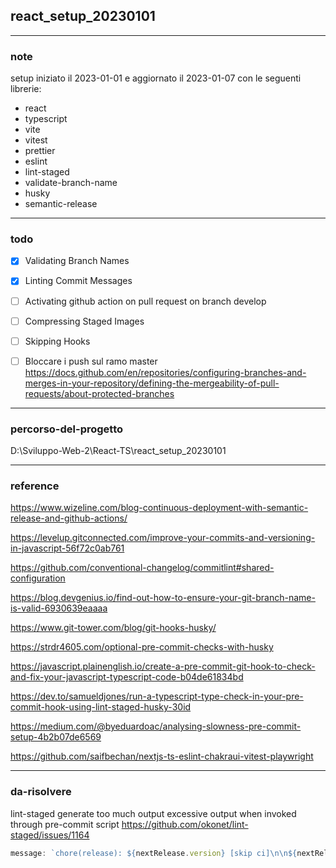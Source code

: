 

## react_setup_20230101

---
### note
setup 
iniziato il 2023-01-01 e 
aggiornato il 2023-01-07 
con le seguenti librerie:
- react
- typescript
- vite
- vitest
- prettier
- eslint
- lint-staged
- validate-branch-name
- husky
- semantic-release

---
### todo
- [x] Validating Branch Names

- [x] Linting Commit Messages

- [ ] Activating github action on pull request on branch develop

- [ ] Compressing Staged Images

- [ ] Skipping Hooks

- [ ] Bloccare i push sul ramo master
https://docs.github.com/en/repositories/configuring-branches-and-merges-in-your-repository/defining-the-mergeability-of-pull-requests/about-protected-branches

---
### percorso-del-progetto
D:\Sviluppo-Web-2\React-TS\react_setup_20230101

---
### reference
https://www.wizeline.com/blog-continuous-deployment-with-semantic-release-and-github-actions/

https://levelup.gitconnected.com/improve-your-commits-and-versioning-in-javascript-56f72c0ab761

https://github.com/conventional-changelog/commitlint#shared-configuration

https://blog.devgenius.io/find-out-how-to-ensure-your-git-branch-name-is-valid-6930639eaaaa

https://www.git-tower.com/blog/git-hooks-husky/

https://strdr4605.com/optional-pre-commit-checks-with-husky

https://javascript.plainenglish.io/create-a-pre-commit-git-hook-to-check-and-fix-your-javascript-typescript-code-b04de61834bd

https://dev.to/samueldjones/run-a-typescript-type-check-in-your-pre-commit-hook-using-lint-staged-husky-30id

https://medium.com/@byeduardoac/analysing-slowness-pre-commit-setup-4b2b07de6569

https://github.com/saifbechan/nextjs-ts-eslint-chakraui-vitest-playwright

---
### da-risolvere
lint-staged generate too much output
excessive output when invoked through pre-commit script
https://github.com/okonet/lint-staged/issues/1164

```js
message: `chore(release): ${nextRelease.version} [skip ci]\n\n${nextRelease.notes}`,
```